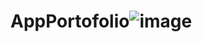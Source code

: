 # AppPortofolio![image](https://user-images.githubusercontent.com/99931123/216354330-7ce40c6f-fea6-47d7-8b43-8901d1fbe617.png)
